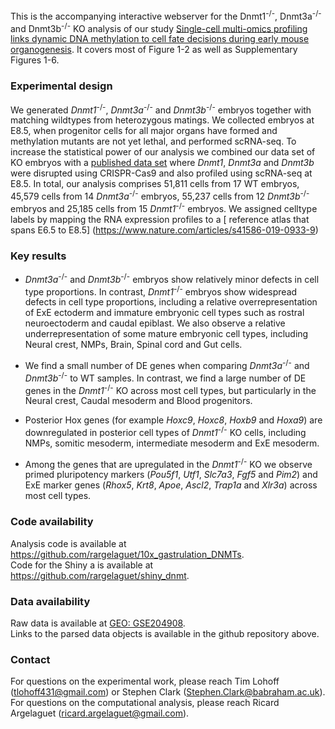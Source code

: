 This is the accompanying interactive webserver for the Dnmt1<sup>-/-</sup>, Dnmt3a<sup>-/-</sup> and Dnmt3b<sup>-/-</sup> KO analysis of our study [Single-cell multi-omics profiling links dynamic DNA methylation to cell fate decisions during early mouse organogenesis](XXX). It covers most of Figure 1-2 as well as Supplementary Figures 1-6.


### Experimental design

We generated *Dnmt1*<sup>-/-</sup>, *Dnmt3a*<sup>-/-</sup> and *Dnmt3b*<sup>-/-</sup> embryos together with matching wildtypes from heterozygous matings. We collected embryos at E8.5, when progenitor cells for all major organs have formed and methylation mutants are not yet lethal, and performed scRNA-seq. To increase the statistical power of our analysis we combined our data set of KO embryos with a [published data set](https://www.nature.com/articles/s41586-020-2552-x) where *Dnmt1*, *Dnmt3a* and *Dnmt3b* were disrupted using CRISPR-Cas9 and also profiled using scRNA-seq at E8.5. In total, our analysis comprises 51,811 cells from 17 WT embryos, 45,579 cells from 14 *Dnmt3a*<sup>-/-</sup> embryos, 55,237 cells from 12 *Dnmt3b*<sup>-/-</sup> embryos and 25,185 cells from 15 *Dnmt1*<sup>-/-</sup> embryos. We assigned celltype labels by mapping the RNA expression profiles to a [ reference atlas that spans E6.5 to E8.5] (https://www.nature.com/articles/s41586-019-0933-9)

### Key results

- *Dnmt3a*<sup>-/-</sup> and *Dnmt3b*<sup>-/-</sup> embryos show relatively minor defects in cell type proportions. In contrast, *Dnmt1*<sup>-/-</sup> embryos show widespread defects in cell type proportions, including a relative overrepresentation of ExE ectoderm and immature embryonic cell types such as rostral neuroectoderm and caudal epiblast. We also observe a relative underrepresentation of some mature embryonic cell types, including Neural crest, NMPs, Brain, Spinal cord and Gut cells.  

- We find a small number of DE genes when comparing *Dnmt3a*<sup>-/-</sup> and *Dnmt3b*<sup>-/-</sup> to WT samples. In contrast, we find a large number of DE genes in the *Dnmt1*<sup>-/-</sup> KO across most cell types, but particularly in the Neural crest, Caudal mesoderm and Blood progenitors.  

- Posterior Hox genes (for example *Hoxc9*, *Hoxc8*, *Hoxb9* and *Hoxa9*) are downregulated in posterior cell types of *Dnmt1*<sup>-/-</sup> KO cells, including NMPs, somitic mesoderm, intermediate mesoderm and ExE mesoderm.  

- Among the genes that are upregulated in the *Dnmt1*<sup>-/-</sup> KO we observe primed pluripotency markers (*Pou5f1*, *Utf1*, *Slc7a3*, *Fgf5* and *Pim2*) and ExE marker genes (*Rhox5*, *Krt8*, *Apoe*, *Ascl2*, *Trap1a* and *Xlr3a*) across most cell types.


### Code availability

Analysis code is available at https://github.com/rargelaguet/10x_gastrulation_DNMTs.  
Code for the Shiny a is available at https://github.com/rargelaguet/shiny_dnmt.

### Data availability

Raw data is available at [GEO: GSE204908](https://www.ncbi.nlm.nih.gov/geo/query/acc.cgi?acc=GSE204908).  
Links to the parsed data objects is available in the github repository above.


### Contact

For questions on the experimental work, please reach Tim Lohoff (tlohoff431@gmail.com) or Stephen Clark (Stephen.Clark@babraham.ac.uk). For questions on the computational analysis, please reach Ricard Argelaguet (ricard.argelaguet@gmail.com).